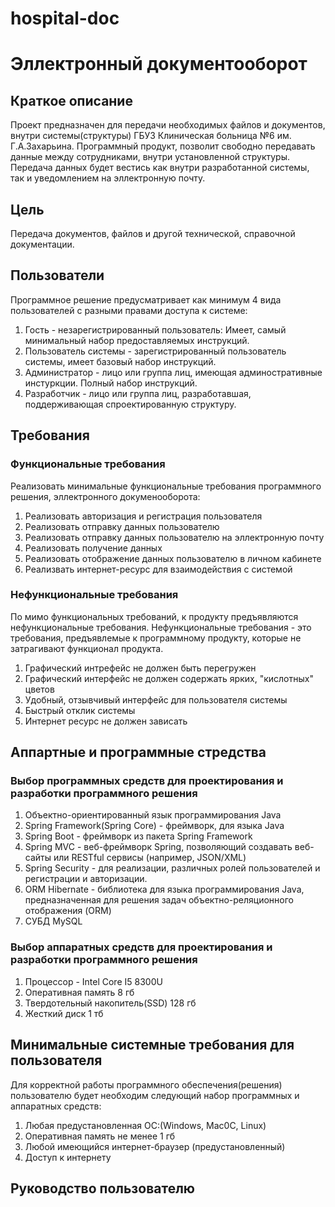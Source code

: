 # hospital-doc
# Эллектронный документооборот
## Краткое описание
Проект предназначен для передачи необходимых файлов и документов, внутри системы(структуры) ГБУЗ Клиническая больница №6 им. Г.А.Захарьина.
Программный продукт, позволит свободно передавать данные между сотрудниками, внутри установленной структуры. 
Передача данных будет вестись как внутри разработанной системы, так и уведомлением на эллектронную почту.
## Цель
Передача документов, файлов и другой технической, справочной документации.
## Пользователи
Программное решение предусматривает как минимум 4 вида пользователей с разными правами доступа к системе:
1. Гость - незарегистрированный пользователь:
Имеет, самый минимальный набор предоставляемых инструкций.
2. Пользователь системы - зарегистрированный пользователь системы, имеет базовый набор инструкций.
3. Администратор - лицо или группа лиц, имеющая админостративные инстуркции. Полный набор инструкций.
4. Разработчик - лицо или группа лиц, разработавшая, поддерживающая спроектированную структуру.
## Требования
### Функциональные требования
Реализовать минимальные функциональные требования программного решения, эллектронного докуменооборота:
1. Реализовать авторизация и регистрация пользователя
2. Реализовать отправку данных пользователю
3. Реализовать отправку данных пользователю на эллектронную почту
4. Реализовать получение данных
5. Реализовать отображение данных пользователю в личном кабинете
6. Реализвать интернет-ресурс для взаимодействия с системой
### Нефункциональные требования
По мимо функциональных требований, к продукту предъявляются нефункциональные требования. Нефункциональные требования - это требования, предъявлемые к программному продукту, которые не затрагивают функционал продукта.
1. Графический интрефейс не должен быть перегружен
2. Графический интерфейс не должен содержать ярких, "кислотных" цветов
3. Удобный, отзывчивый интерфейс для пользователя системы
4. Быстрый отклик системы
5. Интернет ресурс не должен зависать
## Аппартные и программные стредства
### Выбор программных средств для проектирования и разработки программного решения
1. Объектно-ориентированный язык программирования Java
2. Spring Framework(Spring Core) - фреймворк, для языка Java
3. Spring Boot - фреймворк из пакета Spring Framework
4. Spring MVC - веб-фреймворк Spring, позволяющий создавать веб-сайты или RESTful сервисы (например, JSON/XML)
5. Spring Security - для реализации, различных ролей пользователей и регистрации и авторизации.
6. ORM Hibernate - библиотека для языка программирования Java, предназначенная для решения задач объектно-реляционного отображения (ORM)
7. СУБД MySQL
### Выбор аппаратных средств для проектирования и разработки программного решения
1. Процессор - Intel Core I5 8300U
2. Оперативная память 8 гб
3. Твердотельный накопитель(SSD) 128 гб
4. Жесткий диск 1 тб
## Минимальные системные требования для пользователя
Для корректной работы программного обеспечения(решения) пользователю будет необходим следующий набор программных и аппаратных средств:
1. Любая предустановленная ОС:(Windows, Mac0C, Linux)
2. Оперативная память не менее 1 гб
3. Любой имеющийся интернет-браузер (предустановленный)
4. Доступ к интернету
## Руководство пользователю
